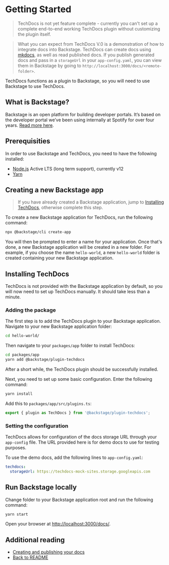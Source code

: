 # Getting Started

> TechDocs is not yet feature complete - currently you can't set up a complete
> end-to-end working TechDocs plugin without customizing the plugin itself.

> What you can expect from TechDocs V.0 is a demonstration of how to integrate docs into
> Backstage. TechDocs can create docs using
> [mkdocs](https://www.mkdocs.org/), as well as read published docs. If you
> publish generated docs and pass in a `storageUrl` in your `app-config.yaml`,
> you can view them in Backstage by going to
> `http://localhost:3000/docs/<remote-folder>`.

TechDocs functions as a plugin to
Backstage, so you will need to use Backstage to use TechDocs.

## What is Backstage?

Backstage is an open platform for building developer portals. It’s based on the
developer portal we’ve been using internally at Spotify for over four years.
[Read more here](https://github.com/spotify/backstage).

## Prerequisities

In order to use Backstage and TechDocs, you need to have the following
installed:

- [Node.js](https://nodejs.org) Active LTS (long term support), currently v12
- [Yarn](https://yarnpkg.com/getting-started/install)

## Creating a new Backstage app

> If you have already created a Backstage application, jump to
> [Installing TechDocs](#installing-techdocs), otherwise complete this step.

To create a new Backstage application for TechDocs, run the following command:

```bash
npx @backstage/cli create-app
```

You will then be prompted to enter a name for your application. Once that's done, a new Backstage application will be created in a new folder. For
example, if you choose the name `hello-world`, a new `hello-world` folder is created containing your new Backstage application.

## Installing TechDocs

TechDocs is not provided with the Backstage application by default, so you will now need to set up TechDocs manually. It should take less
than a minute.

### Adding the package

The first step is to add the TechDocs plugin to your Backstage application. Navigate to your new Backstage application folder:

```bash
cd hello-world/
```

Then navigate to your `packages/app` folder to install TechDocs:

```bash
cd packages/app
yarn add @backstage/plugin-techdocs
```

After a short while, the TechDocs plugin should be successfully installed. 

Next, you need to set up some basic configuration. Enter the following command:

```bash
yarn install
```

Add this to `packages/app/src/plugins.ts`:

```typescript
export { plugin as TechDocs } from '@backstage/plugin-techdocs';
```

### Setting the configuration

TechDocs allows for configuration of the docs storage URL through your
`app-config` file. The URL provided here is for demo docs to use for testing purposes.

To use the demo docs, add the following lines to `app-config.yaml`:

```yaml
techdocs:
  storageUrl: https://techdocs-mock-sites.storage.googleapis.com
```

## Run Backstage locally

Change folder to your Backstage application root and run the following command:

```bash
yarn start
```

Open your browser at [http://localhost:3000/docs/](http://localhost:3000/docs/).

## Additional reading

 * [Creating and publishing your docs](creating-and-publishing.md)
 * [Back to README](README.md)
